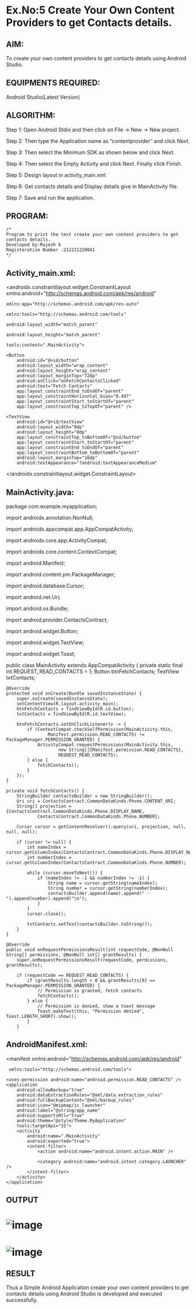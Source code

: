 
# Ex.No:5 Create Your Own Content Providers to get Contacts details.


## AIM:

To create your own content providers to get contacts details using Android Studio.

## EQUIPMENTS REQUIRED:

Android Studio(Latest Version)

## ALGORITHM:

Step 1: Open Android Stdio and then click on File -> New -> New project.

Step 2: Then type the Application name as “contentprovider″ and click Next. 

Step 3: Then select the Minimum SDK as shown below and click Next.

Step 4: Then select the Empty Activity and click Next. Finally click Finish.

Step 5: Design layout in activity_main.xml.

Step 6: Get contacts details and Display details give in MainActivity file.

Step 7: Save and run the application.

## PROGRAM:
```
/*
Program to print the text create your own content providers to get contacts details.
Developed by:Rajesh k
Registeration Number :212221220041
*/
```
## Activity_main.xml:

<androidx.constraintlayout.widget.ConstraintLayout xmlns:android="http://schemas.android.com/apk/res/android"
```
xmlns:app="http://schemas.android.com/apk/res-auto"

xmlns:tools="http://schemas.android.com/tools"

android:layout_width="match_parent"

android:layout_height="match_parent"

tools:context=".MainActivity">

<Button
    android:id="@+id/button"
    android:layout_width="wrap_content"
    android:layout_height="wrap_content"
    android:layout_marginTop="72dp"
    android:onClick="onFetchContactsClicked"
    android:text="Fetch Contacts"
    app:layout_constraintEnd_toEndOf="parent"
    app:layout_constraintHorizontal_bias="0.497"
    app:layout_constraintStart_toStartOf="parent"
    app:layout_constraintTop_toTopOf="parent" />

<TextView
    android:id="@+id/textView"
    android:layout_width="0dp"
    android:layout_height="0dp"
    app:layout_constraintTop_toBottomOf="@id/button"
    app:layout_constraintStart_toStartOf="parent"
    app:layout_constraintEnd_toEndOf="parent"
    app:layout_constraintBottom_toBottomOf="parent"
    android:layout_marginTop="16dp"
    android:textAppearance="?android:textAppearanceMedium" 
 ```
 </androidx.constraintlayout.widget.ConstraintLayout>
 ## MainActivity.java:
 package com.example.myapplication;

import androidx.annotation.NonNull;

import androidx.appcompat.app.AppCompatActivity;

import androidx.core.app.ActivityCompat;

import androidx.core.content.ContextCompat;

import android.Manifest;

import android.content.pm.PackageManager;

import android.database.Cursor;

import android.net.Uri;

import android.os.Bundle;

import android.provider.ContactsContract;

import android.widget.Button;

import android.widget.TextView;

import android.widget.Toast;

public class MainActivity extends AppCompatActivity { private static final int REQUEST_READ_CONTACTS = 1; Button btnFetchContacts; TextView txtContacts;
```
@Override
protected void onCreate(Bundle savedInstanceState) {
    super.onCreate(savedInstanceState);
    setContentView(R.layout.activity_main);
    btnFetchContacts = findViewById(R.id.button);
    txtContacts = findViewById(R.id.textView);

    btnFetchContacts.setOnClickListener(v -> {
        if (ContextCompat.checkSelfPermission(MainActivity.this,
                Manifest.permission.READ_CONTACTS) != PackageManager.PERMISSION_GRANTED) {
            ActivityCompat.requestPermissions(MainActivity.this,
                    new String[]{Manifest.permission.READ_CONTACTS},
                    REQUEST_READ_CONTACTS);
        } else {
            fetchContacts();
        }
    });
}

private void fetchContacts() {
    StringBuilder contactsBuilder = new StringBuilder();
    Uri uri = ContactsContract.CommonDataKinds.Phone.CONTENT_URI;
    String[] projection = {ContactsContract.CommonDataKinds.Phone.DISPLAY_NAME,
            ContactsContract.CommonDataKinds.Phone.NUMBER};

    Cursor cursor = getContentResolver().query(uri, projection, null, null, null);

    if (cursor != null) {
        int nameIndex = cursor.getColumnIndex(ContactsContract.CommonDataKinds.Phone.DISPLAY_NAME);
        int numberIndex = cursor.getColumnIndex(ContactsContract.CommonDataKinds.Phone.NUMBER);

        while (cursor.moveToNext()) {
            if (nameIndex != -1 && numberIndex != -1) {
                String name = cursor.getString(nameIndex);
                String number = cursor.getString(numberIndex);
                contactsBuilder.append(name).append(" - ").append(number).append("\n");
            }
        }
        cursor.close();

        txtContacts.setText(contactsBuilder.toString());
    }
}

@Override
public void onRequestPermissionsResult(int requestCode, @NonNull String[] permissions, @NonNull int[] grantResults) {
    super.onRequestPermissionsResult(requestCode, permissions, grantResults);

    if (requestCode == REQUEST_READ_CONTACTS) {
        if (grantResults.length > 0 && grantResults[0] == PackageManager.PERMISSION_GRANTED) {
            // Permission is granted, fetch contacts
            fetchContacts();
        } else {
            // Permission is denied, show a toast message
            Toast.makeText(this, "Permission denied", Toast.LENGTH_SHORT).show();
        }
    }
```
## AndroidManifest.xml:
<manifest xmlns:android="http://schemas.android.com/apk/res/android"
```
 xmlns:tools="http://schemas.android.com/tools">

<uses-permission android:name="android.permission.READ_CONTACTS" />
<application
    android:allowBackup="true"
    android:dataExtractionRules="@xml/data_extraction_rules"
    android:fullBackupContent="@xml/backup_rules"
    android:icon="@mipmap/ic_launcher"
    android:label="@string/app_name"
    android:supportsRtl="true"
    android:theme="@style/Theme.MyApplication"
    tools:targetApi="31">
    <activity
        android:name=".MainActivity"
        android:exported="true">
        <intent-filter>
            <action android:name="android.intent.action.MAIN" />

            <category android:name="android.intent.category.LAUNCHER" />
        </intent-filter>
    </activity>
</application>
```
## OUTPUT
# ![image](https://github.com/Roselineb/Mobile-Application-Development/assets/128909895/68ecd159-308c-4ddc-a3cb-88fa0195a05e)
# ![image](https://github.com/Roselineb/Mobile-Application-Development/assets/128909895/c347ec20-68ad-41b0-ab70-69bce18c78a8)


## RESULT
Thus a Simple Android Application create your own content providers to get contacts details using Android Studio is developed and executed successfully.
